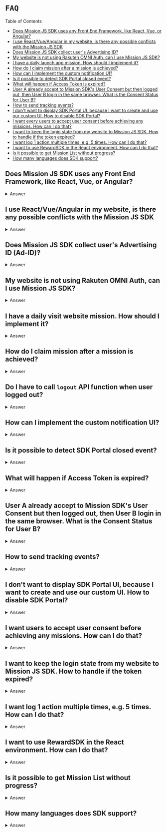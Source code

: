 # `FAQ`

Table of Contents

- [Does Mission JS SDK uses any Front End Framework, like React, Vue, or Angular?](#does-mission-js-sdk-uses-any-front-end-framework-like-react-vue-or-angular)
- [I use React/Vue/Angular in my website, is there any possible conflicts with the Mission JS SDK](#i-use-reactvueangular-in-my-website-is-there-any-possible-conflicts-with-the-mission-js-sdk)
- [Does Mission JS SDK collect user's Advertising ID?](#does-mission-js-sdk-collect-users-advertising-id-ad-id)
- [My website is not using Rakuten OMNI Auth, can I use Mission JS SDK?](#my-website-is-not-using-rakuten-omni-auth-can-i-use-mission-js-sdk)
- [I have a daily launch app mission. How should I implement it?](#i-have-a-daily-launch-app-mission-how-should-i-implement-it)
- [How do I claim mission after a mission is achieved?](#how-do-i-claim-mission-after-a-mission-is-achieved)
- [How can I implement the custom notification UI?](#how-can-i-implement-the-custom-notification-ui)
- [Is it possible to detect SDK Portal closed event?](#is-it-possible-to-detect-sdk-portal-closed-event)
- [What will happen if Access Token is expired?](#what-will-happen-if-access-token-is-expired)
- [User A already accept to Mission SDK's User Consent but then logged out, then User B login in the same browser. What is the Consent Status for User B?](#user-a-already-accept-to-mission-sdks-user-consent-but-then-logged-out-then-user-b-login-in-the-same-browser-what-is-the-consent-status-for-user-b)
- [How to send tracking events?](#how-to-send-tracking-events)
- [I don't want to display SDK Portal UI, because I want to create and use our custom UI. How to disable SDK Portal?](#i-dont-want-to-display-sdk-portal-ui-because-i-want-to-create-and-use-our-custom-ui-how-to-disable-sdk-portal)
- [I want every users to accept user consent before achieving any missions. How can I do that?](#i-want-every-users-to-accept-user-consent-before-achieving-any-missions-how-can-i-do-that)
- [I want to keep the login state from my website to Mission JS SDK. How to handle if the token expired?](#i-want-to-keep-the-login-state-from-my-website-to-mission-js-sdk-how-to-handle-if-the-token-expired)
- [I want log 1 action multiple times, e.g. 5 times. How can I do that?](#i-want-log-1-action-multiple-times-eg-5-times-how-can-i-do-that)
- [I want to use RewardSDK in the React environment. How can I do that?](#i-want-to-use-rewardsdk-in-the-react-environment-how-can-i-do-that)
- [Is it possible to get Mission List without progress?](#is-it-possible-to-get-mission-list-without-progress)
- [How many languages does SDK support?](#how-many-languages-does-sdk-support)

## Does Mission JS SDK uses any Front End Framework, like React, Vue, or Angular?

<details>
<summary>Answer</summary>
Mission JS SDK is written in Vanilla Javascript without any Front End Frameworks. We have some reasons not to use any frameworks, such as:

- Keep JS SDK file small
- Avoid any conflicts with publisher's websites
- Have better browsers support
  </details>

## I use React/Vue/Angular in my website, is there any possible conflicts with the Mission JS SDK

<details>
<summary>Answer</summary>
As we mentioned before, Mission JS SDK is written in Vanilla Javascript, so there should be no issues of conflicts with your website's tech stack.

Please let us know if you find any conflicts with Mission JS SDK.

</details>

## Does Mission JS SDK collect user's Advertising ID (Ad-ID)?

<details>
<summary>Answer</summary>
No, because browsers don't have access to collect user's Advertising ID (Ad-ID). But, if there's any use case from publishers to pass the Ad-ID, you can pass the user's Ad-ID during the Mission JS SDK initialization.

```javascript
rewardSDK.init({
	appKey: "QWERTYUIOPASDFGHJKLZXCVBNM123456789",
	language: "ja",
	adId: "ABCD1234567H",
});
```

</details>

## My website is not using Rakuten OMNI Auth, can I use Mission JS SDK?

<details>
<summary>Answer</summary>
If you haven't used Rakuten OMNI Auth, then it's not possible to share the login state between your website and JS SDK. But, you can still use our Mission JS SDK by using one of this login feature: <a href="#sdk-handles-the-login"> SDK handles the login</a>

</details>

## I have a daily visit website mission. How should I implement it?

<details>
<summary>Answer</summary>
To achieve the mission's action everytime user visit the website or visit any pages, you should wait for the SDK to finish all the initialization and data API fetch to verify the user and SDK.

That's why you can't log action directly after init the JS SDK like this:

```javascript
rewardSDK.init({
	appKey: "QWERTYUIOPASDFGHJKLZXCVBNM123456789",
	language: "ja",
});

rewardSDK.logAction({ actionCode: "ABCD123456" }); // this function will return error, because Mission JS SDK isn't finished initialized.
```

In order to log the action or call any callbacks after JS SDK finishes the initialization, you can pass the `successCallback` function during the initialization.

```javascript
const rewardSDK = window.RewardMissionSDK || {};

rewardSDK.init({
	appKey: "QWERTYUIOPASDFGHJKLZXCVBNM123456789",
	language: "ja",
	successCallback: () => {
		console.log("Callback after JS SDK Init");
		rewardSDK.logAction({ actionCode: "ABCD123456" }); // log this action after SDK initialization finished.
	},
});
```

Or, you can use async/await and put the codes sequentially.

```javascript
(async () => {
	try {
		await rewardSDK.init({
			appKey: "QWERTYUIOPASDFGHJKLZXCVBNM123456789",
			language: "ja",
		});
	} catch (err) {
		// to catch init/authentication error
	}

	rewardSDK.logAction({ actionCode: "ABCD123456" }); // log this action after SDK initialization finished.
})();
```

</details>

## How do I claim mission after a mission is achieved?

<details>
<summary>Answer</summary>
Claim API is available in the <a href="./README.md#unclaimeditem">UnclaimedItem</a> object as `claimPointMission` function. To claim the point, there are 2 ways:

<br />

1. Call the `claimPointMission` API after user achieved a mission. But, this function is only available if the user already completed all the actions.

For example, we have Mission A that requires users to visit the page 3 times. After the user completed 3 times visit, you can call the `claimPointMission` API.
But, if the user hasn't completed all the actions, then they can't claim the point yet.

```javascript
// async/await supported
const missionResponse = await rewardSDK.logAction({ actionCode: "ABCD12345" });
missionResponse.claimPointMission();

// Promise-based
reward.logAction({ actionCode: "ABCD12345" }).then((missionResponse) => {
	missionResponse.claimPointMission();
});
```

2. Call the Unclaimed items API to get all the unclaimed points, and then call `claimPointMission` API for the point you want to claim.

```javascript
// async/await supported
const unclaimedItems = await rewardSDK.getUnclaimedItems();
const targetMission = unclaimedItems.find(
	(unclaimedItem) => unclaimedItem.actionCode === "ABCDE123456"
);
if (targetMission) targetMission.claimPointMission();

// Promise-based
reward.getUnclaimedItems().then((unclaimedItems) => {
	const targetMission = unclaimedItems.find(
		(unclaimedItem) => unclaimedItem.actionCode === "ABCDE123456"
	);
	if (targetMission) targetMission.claimPointMission();
});
```

</details>

## Do I have to call `logout` API function when user logged out?

<details>
<summary>Answer</summary>
Yes, you need to call the logout API when the user is logged out in your website, to make sure all the tokens are cleared in the browser and in our database, by calling our `logout` function.

```javascript
rewardSDK.logout();
```

</details>

## How can I implement the custom notification UI?

<details>
<summary>Answer</summary>
For example, we have Mission A and we want to display custom Notification UI after the user achieved the mission.

```javascript
const displayCustomNotifUI = () => console.log("Display UI");

try {
	const response = await rewardSDK.logAction({ actionCode: "ABCD123456" });

	const isAchieveMissionSuccess = response.success && response.achieved; // check if achieve mission success & achieved
	const isCustomNotification = response.mission.notificationtype === "CUSTOM"; // check if the notification for the mission is CUSTOM
	const isUIEnabled = rewardSDK.getUIEnabled(); // check if the user enables UI Notification feature

	if (isAchieveMissionSuccess && isCustomNotification && isUIEnabled) {
		// Display Custom Notification UI here.
		displayCustomNotifUI();
	}
} catch (e) {
	// do some error handling
}
```

</details>

## Is it possible to detect SDK Portal closed event?

<details>
<summary>Answer</summary>
Yes, it is possible to pass the detect SDK Portal closed event by providing the `closeCallback` when calling the `displaySDKPortal` or when displaying our Button to open SDK Portal.

```javascript
const closeCallback = () => console.log("SDK Portal Closed");

// call displaySDKPortal function
rewardSDK.displaySDKPortal({ closeCallback });

// display SDK Portal from SDK Button
const sdkPortalButtonElementId = "sdk-portal-button";
rewardSDK.displayPortalButton(sdkPortalButtonElementId, { closeCallback });

// display Reward Icon to open SDK Portal
const sdkPortalRewardIconElementId = "sdk-portal-reward-icon";
rewardSDK.displayRewardIcon(
	sdkPortalRewardIconElementId,
	{ position: "topRight" },
	{ closeCallback }
);
```

</details>

## What will happen if Access Token is expired?

<details>
<summary>Answer</summary>
Mission JS SDK will automatically requests a new valid Access Token using the existing Refresh Token. So, please make sure that you always provide a valid refresh token to make this feature works.

</details>

## User A already accept to Mission SDK's User Consent but then logged out, then User B login in the same browser. What is the Consent Status for User B?

<details>
<summary>Answer</summary>
User Consent feature is tied with the user's account, not the browser side. So, User B has a different consent status with User A.

</details>

## How to send tracking events?

<details>
<summary>Answer</summary>
Currently, Mission JS SDK doesn't provide built-in tracking, but we're working on building our own events tracking. If you want to send events tracking when using our SDK APIs, here are some ways to send them.

Let'say you want to send tracking events using Rakuten Analytics (RAT) to send analytics data when users achieving a mission.

1. Before calling our `logAction` API

```javascript
function logAction() {
	// sending log action event
	window.RAT.addCustomEvent({
		accountId: 123,
		serviceId: 123,
		pData: {
			key: "value",
		},
	});
	rewardSDK.logAction({ actionCode: "ABCDEFGH123" });
}
```

2. Using `successCallback` object to pass your tracking functions after users succesfully achieved the mission.

```javascript
function logAction() {
	rewardSDK.logAction(
		{ actionCode: "ABCDEFGH123" },
		{
			successCallback: () => {
				// send success log action event
				window.RAT.addCustomEvent({
					accountId: 123,
					serviceId: 123,
					pData: {
						key: "value",
					},
				});
			},
		}
	);
}
```

3. Using `try & catch` approach to send tracking events if user failed to achieve the mission or there's an issue during the mission achievement.

```javascript
function logAction() {
	try {
		rewardSDK.logAction({ actionCode: "ABCDEFGH123" });
	} catch (error) {
		// send failed log action event
		window.RAT.addCustomEvent({
			accountId: 123,
			serviceId: 123,
			pData: {
				key: "value",
				error,
			},
		});
	}
}
```

</details>

## I don't want to display SDK Portal UI, because I want to create and use our custom UI. How to disable SDK Portal?

<details>
<summary>Answer</summary>
You can disable our SDK Portal UI by passing `sdkPortalEnabled` key during the Mission JS SDK's initialization.

```javascript
rewardSDK.init({
	appKey: "QWERTYUIOPASDFGHJKLZXCVBNM123456789",
	language: "ja",
	adId: "ABCD1234567H",
	sdkPortalEnabled: false,
});
```

By passing `sdkPortalDisabled = true`, users won't be able to see SDK Portal, and won't see SDK Portal Button when claiming point.

</details>

## I want users to accept user consent before achieving any missions. How can I do that?

<details>
<summary>Answer</summary>
Sure, you can follow this:

```javascript
rewardSDK.logAction({
	actionCode: "12345ABCDE",
	forceDisplayConsentPopup: true,
});
```

You can pass the [`forceDisplayConsentPopup`](./API.md#missionactiondata) when calling our `logAction` API. So, if any users want to do the log action, they need to give their consent first.

</details>

## I want to keep the login state from my website to Mission JS SDK. How to handle if the token expired?

<details>
<summary>Answer</summary>

```javascript
rewardSDK.init({
	appKey: "12345ABCDE",
	accessToken: "12345ABCDEFGHJKLMNOPQ",
});
```

If you want to keep the login state from your website into Mission JS SDK, you have to pass the `accessToken` value during the SDK initialization. But, the access token has a short validity time, maybe only 60 minutes.

If the access token expired (for example, because the user doesn't close the tab after a few hours, and then get back to that tab), then you need to manually handle and provide the new valid access token to the Mission JS SDK.

There are 2 approaches on how to handle this.

1. By wrapping the function inside `try & catch` and manually pass the new access token.

```javascript
function sendLogAction() {
  try {
    // call log action
    const response = await rewardSDK.logAction({ ... })

  } catch(err) {

    // check if the error is because of invalid access token
    if (err.code === 'error_access_token_invalid') {
      // let's say you have a generateNewAccessToken function to get the new access token
      const newAccessToken = await generateNewAccessToken();

      // pass the new access token to SDK
      rewardSDK.setAccessToken(newAccessToken);

      // retry the sendLogAction
      sendLogAction();
    }
  }
}
```

2. By passing the `omniRefreshAccessTokenFunction` function during the SDK initialization, so Mission JS SDK will automatically handle the renew access token.

```javascript
async function omniRefreshAccessTokenFunction() {
	// let's say you have a generateNewAccessToken function to get the new access token
	const newAccessToken = await generateNewAccessToken();
	return newAccessToken;
}

rewardSDK.init({
	appKey: "12345ABCDE",
	accessToken: "12345ABCDEFGHJKLMNOPQ",
	omniRefreshAccessTokenFunction,
});
```

</details>

## I want log 1 action multiple times, e.g. 5 times. How can I do that?

<details>
<summary>Answer</summary>
Sure, you can follow this:

```javascript
try {
	const responses = await rewardSDK.logActionMultipleTimes(
		{
			actionCode: "12345ABCDE",
			forceDisplayConsentPopup: true,
		},
		5
	);

	// responses will be:
	// If all actions success: [{ status: 'fulfilled', value: MissionLogActionResponse }, { status: 'fulfilled', value: MissionLogActionResponse }]
	// If there's any error in one action: [{ status: 'fulfilled', value: MissionLogActionResponse }, { status: 'rejected', value: Error }]
} catch (err) {
	console.log(err);
}
```

You can call the [`logActionMultipleTimes`](./API.md#mission-functions), and pass it with your actionCode and how many counts you want to log. The responses will be a list of each log action, so please check your product's needs if you require all log actions to be successfull.

</details>

## I want to use RewardSDK in the React environment. How can I do that?

<details>
<summary>Answer</summary>
After installing the rakutenreward-js package, you can initialise it like this

```javascript
import RewardMissionSDK from "rakutenreward-js";

useEffect(() => {
	RewardMissionSDK.init({
		appKey: "12345ABCDE",
		language: "en",
		successCallback: () => {
			// Log action after initialization
			RewardMissionSDK.logAction({ actionCode: "ABC123" });
		},
	});
}, []);
```

</details>

## Is it possible to get Mission List without progress?

<details>
<summary>Answer</summary>
To improve the performance of retrieving mission list, we have created a Mission List Lite API to retrieve mission list without progress.

You can call the [`getMissionLite`](./API.md#mission-functions) to retrieve the list of missions without progress.

If you need the progress subsequently, we have also provided an additional API [`getMissionDetails`](./API.md#mission-functions) to retrieve the progress with the provided action code.

</details>

## How many languages does SDK support?

<details>
<summary>Answer</summary>
Mission JS SDK supports these languages:

| Language              | Code            | Note                                               |
| --------------------- | --------------- | -------------------------------------------------- |
| Japanese              | `ja` or `ja-JP` | Default Language in Mission JS SDK                 |
| English               | `en`            |                                                    |
| Chinese (Simplified)  | `zh-CN`         | Chinese (Simplified) mainly used in Mainland China |
| Chinese (Traditional) | `zh-TW`         | Chinese (Traditional) mainly used in Taiwan        |
| Korean                | `ko-KR`         | Korean                                             |

You can pass the language preference during SDK initialization. And if you don't pass it, SDK will use the browser's language setting.

```javascript
RewardMissionSDK.init({
	appKey: "12345ABCDE",
	language: "ja", // or 'en', 'zh-TW'
});
```

</details>
